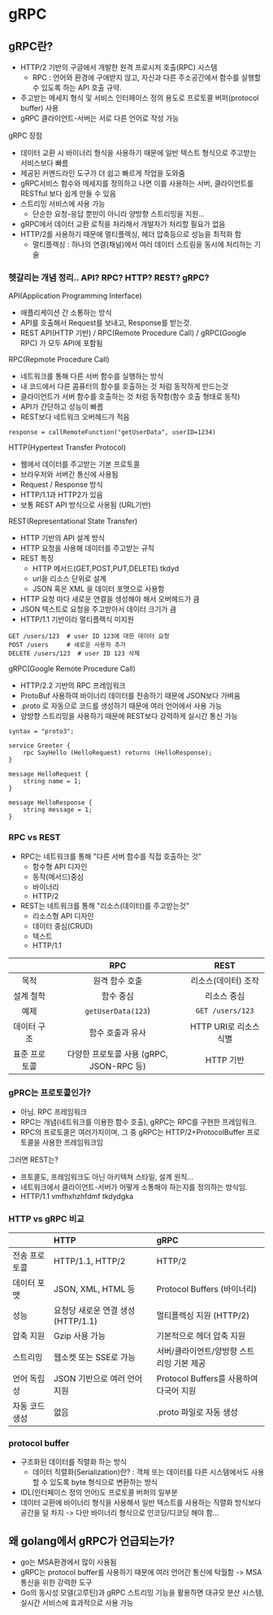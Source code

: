 # gRPC
## gRPC란?
- HTTP/2 기반의 구글에서 개발한 원격 프로시저 호출(RPC) 시스템
  - RPC : 언어와 환경에 구애받지 않고, 자신과 다른 주소공간에서 함수를 실행할 수 있도록 하는 API 호출 규약.
- 주고받는 메세지 형식 및 서비스 인터페이스 정의 용도로 프로토콜 버퍼(protocol buffer) 사용
- gRPC 클라이언트-서버는 서로 다른 언어로 작성 가능

gRPC 장점
- 데이터 교환 시 바이너리 형식을 사용하기 때문에 일반 텍스트 형식으로 주고받는 서비스보다 빠름
- 제공된 커멘드라인 도구가 더 쉽고 빠르게 작업을 도와줌
- gRPC서비스 함수와 메세지를 정의하고 나면 이를 사용하는 서버, 클라이언트를 RESTful 보다 쉽게 만들 수 있음
- 스트리밍 서비스에 사용 가능
  - 단순한 요청-응답 뿐만이 아니라 양방향 스트리밍을 지원...
- gRPC에서 데이터 교환 로직을 처리해서 개발자가 처리할 필요가 없음
- HTTP/2를 사용하기 때문에 멀티플렉싱, 헤더 압축등으로 성능을 최적화 함
  - 멀티플렉싱 : 하나의 연결(채널)에서 여러 데이터 스트림을 동시에 처리하는 기술

### 헷갈리는 개념 정리.. API? RPC? HTTP? REST? gRPC?
API(Application Programming Interface)
- 애플리케이션 간 소통하는 방식
- API를 호출해서 Request를 보내고, Response를 받는것.
- REST API(HTTP 기반) / RPC(Remote Procedure Call) / gRPC(Google RPC) 가 모두 API에 포함됨

RPC(Repmote Procedure Call)
- 네트워크를 통해 다른 서버 함수를 실행하는 방식
- 내 코드에서 다른 콤퓨터의 함수를 호출하는 것 처럼 동작하게 만드는것
- 클라이언트가 서버 함수를 호출하는 것 처럼 동작함(함수 호출 형태로 동작)
- API가 간단하고 성능이 빠름
- REST보다 네트워크 오버헤드가 적음

```
response = callRemoteFunction("getUserData", userID=1234)
```

HTTP(Hypertext Transfer Protocol)
- 웹에서 데이터를 주고받는 기본 프로토콜
- 브라우저와 서버간 통신에 사용됨
- Request / Response 방식
- HTTP/1.1과 HTTP2가 있음
- 보통 REST API 방식으로 사용됨 (URL기반)


REST(Representational State Transfer)
- HTTP 기반의 API 설계 방식
- HTTP 요청을 사용해 데이터를 주고받는 규칙
- REST 특징
  - HTTP 메서드(GET,POST,PUT,DELETE) tkdyd
  - url을 리소스 단위로 설계
  - JSON 혹은 XML 을 데이터 포맷으로 사용함
- HTTP 요청 마다 새로운 연결을 생성해야 해서 오버헤드가 큼
- JSON 텍스트로 요청을 주고받아서 데이터 크기가 큼
- HTTP/1.1 기반이라 멀티플랙식 미지원

```
GET /users/123  # user ID 123에 대한 데이터 요청
POST /users     # 새로운 사용자 추가
DELETE /users/123  # user ID 123 삭제
```

gRPC(Google Remote Procedure Call)
- HTTP/2.2 기반의 RPC 프레임워크
- ProtoBuf 사용하여 바이너리 데이터를 전송하기 때문에 JSON보다 가벼움
- .proto 로 자동으로 코드를 생성하기 때문에 여러 언어에서 사용 가능
- 양방향 스트리밍을 사용하기 때문에 REST보다 강력하게 실시간 통신 가능

```
syntax = "proto3";

service Greeter {
    rpc SayHello (HelloRequest) returns (HelloResponse);
}

message HelloRequest {
    string name = 1;
}

message HelloResponse {
    string message = 1;
}
```

### RPC vs REST
- RPC는 네트워크를 통해 "다른 서버 함수를 직접 호출하는 것"
  - 함수형 API 디자인
  - 동작(메서드)중심
  - 바이너리
  - HTTP/2
- REST는 네트워크를 통해 "리소스(데이터)를 주고받는것"
  - 리소스형 API 디자인
  - 데이터 중심(CRUD)
  - 텍스트
  - HTTP/1.1

|	| RPC |	REST |
|:--:|:--:|:--:|
|목적|원격 함수 호출|리소스(데이터) 조작|
|설계 철학|함수 중심|리소스 중심|
|예제|`getUserData(123`)|`GET /users/123`|
|데이터 구조|함수 호출과 유사|HTTP URI로 리소스 식별|
|표준 프로토콜|다양한 프로토콜 사용 (gRPC, JSON-RPC 등)|HTTP 기반|

### gPRC는 프로토콜인가?
- 아님. RPC 프레임워크
- RPC는 개념(네트워크를 이용한 함수 호출), gRPC는 RPC를 구현한 프레임워크.
- RPC의 프로토콜은 여러가지이며, 그 중 gRPC는 HTTP/2+ProtocolBuffer 프로토콜을 사용한 프레임워크임

그러면 REST는?
- 프토콜도, 프레임워크도 아닌 아키텍쳐 스타일, 설계 원칙...
- 네트워크에서 클라이언트-서버가 어떻게 소통해야 하는지를 정의하는 방식임.
- HTTP/1.1 vmfhxhzhfdmf tkdydgka

### HTTP vs gRPC 비교
| |HTTP|gRPC|
|:--|:--|:--|
|전송 프로토콜|HTTP/1.1, HTTP/2|HTTP/2|
|데이터 포맷|JSON, XML, HTML 등|Protocol Buffers (바이너리)|
|성능|요청당 새로운 연결 생성 (HTTP/1.1)|멀티플렉싱 지원 (HTTP/2)|
|압축 지원|Gzip 사용 가능|기본적으로 헤더 압축 지원|
|스트리밍|웹소켓 또는 SSE로 가능|서버/클라이언트/양방향 스트리밍 기본 제공|
|언어 독립성|JSON 기반으로 여러 언어 지원|Protocol Buffers를 사용하여 다국어 지원|
|자동 코드 생성|없음|.proto 파일로 자동 생성|

### protocol buffer
- 구조화된 데이터를 직렬화 하는 방식
  - 데이터 직렬화(Serialization)란? : 객체 또는 데이터를 다른 시스템에서도 사용할 수 있도록 byte 형식으로 변환하는 방식
- IDL(인터페이스 정의 언어)도 프로토콜 버퍼의 일부분
- 데이터 교환에 바이너리 형식을 사용해서 일반 텍스트를 사용하는 직렬화 방식보다 공간을 덜 차지 -> 다만 바이너리 형식으로 인코딩/디코딩 해야 함...

## 왜 golang에서 gRPC가 언급되는가?
- go는 MSA환경에서 많이 사용됨
- gRPC는 protocol buffer를 사용하기 때문에 여러 언어간 통신에 탁월함 -> MSA 통신을 위한 강력한 도구
- Go의 동시성 모델(고루틴)과 gRPC 스트리밍 기능을 활용하면 대규모 분산 시스템, 실시간 서비스에 효과적으로 사용 가능
